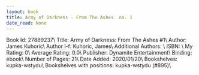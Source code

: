 ```yaml
---
layout: book
title: Army of Darkness - From The Ashes  no. 1
date_read: None
---
```


Book Id: 27889237\ 
Title: Army of Darkness: From The Ashes #1\ 
Author: James Kuhoric\ 
Author l-f: Kuhoric, James\ 
Additional Authors: \ 
ISBN: \ 
My Rating: 0\ 
Average Rating: 0.0\ 
Publisher: Dynamite Entertainment\ 
Binding: ebook\ 
Number of Pages: 21\ 
Date Added: 2020/01/20\ 
Bookshelves: kupka-wstydu\ 
Bookshelves with positions: kupka-wstydu (#895)\ 

